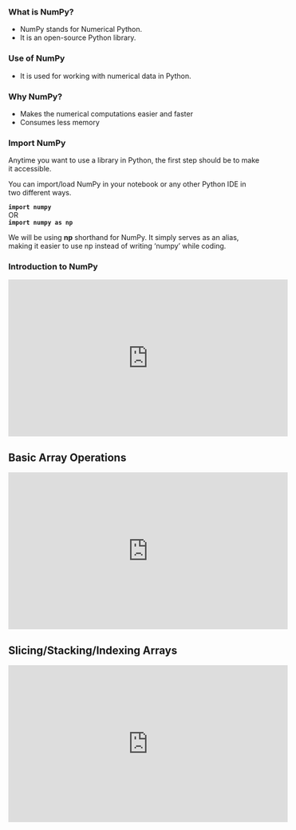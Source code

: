 ### What is NumPy?

* NumPy stands for Numerical Python.
* It is an open-source Python library.

### Use of NumPy

* It is used for working with numerical data in Python.

### Why NumPy?

* Makes the numerical computations easier and faster
* Consumes less memory

### Import NumPy

Anytime you want to use a library in Python, the first step should be to make it accessible.

You can import/load NumPy in your notebook or any other Python IDE in two different ways.

**`import numpy`** \
OR \
**`import numpy as np`**

We will be using **np** shorthand for NumPy. It simply serves as an alias, making it easier to use np instead of writing ‘numpy’ while coding.

### Introduction to NumPy










<iframe width="560" height="315" src="https://www.youtube.com/embed/rN0TREj8G7U?start=36" title="YouTube video player" frameborder="0" allow="accelerometer; autoplay; clipboard-write; encrypted-media; gyroscope; picture-in-picture" allowfullscreen></iframe>










## Basic Array Operations












<iframe width="560" height="315" src="https://www.youtube.com/embed/a8aDcLk4vRc" title="YouTube video player" frameborder="0" allow="accelerometer; autoplay; clipboard-write; encrypted-media; gyroscope; picture-in-picture" allowfullscreen></iframe>











## Slicing/Stacking/Indexing Arrays









<iframe width="560" height="315" src="https://www.youtube.com/embed/_d_Ka-ks2a0" title="YouTube video player" frameborder="0" allow="accelerometer; autoplay; clipboard-write; encrypted-media; gyroscope; picture-in-picture" allowfullscreen></iframe>
